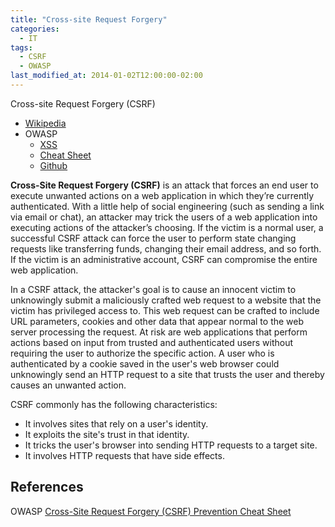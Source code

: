 ```yaml
---
title: "Cross-site Request Forgery"
categories:
  - IT
tags:
  - CSRF
  - OWASP
last_modified_at: 2014-01-02T12:00:00-02:00
---
```


Cross-site Request Forgery (CSRF)

- [Wikipedia](https://en.wikipedia.org/wiki/Cross-site_request_forgery)
- OWASP
    - [XSS](https://owasp.org/www-community/attacks/csrf/)
    - [Cheat Sheet](https://cheatsheetseries.owasp.org/index.html)
    - [Github](https://github.com/OWASP/www-community)

**Cross-Site Request Forgery (CSRF)** is an attack that forces an end user to execute unwanted actions on a web application in which they’re currently authenticated. With a little help of social engineering (such as sending a link via email or chat), an attacker may trick the users of a web application into executing actions of the attacker’s choosing. If the victim is a normal user, a successful CSRF attack can force the user to perform state changing requests like transferring funds, changing their email address, and so forth. If the victim is an administrative account, CSRF can compromise the entire web application.

In a CSRF attack, the attacker's goal is to cause an innocent victim to unknowingly submit a maliciously crafted web request to a website that the victim has privileged access to. This web request can be crafted to include URL parameters, cookies and other data that appear normal to the web server processing the request. At risk are web applications that perform actions based on input from trusted and authenticated users without requiring the user to authorize the specific action. A user who is authenticated by a cookie saved in the user's web browser could unknowingly send an HTTP request to a site that trusts the user and thereby causes an unwanted action.

CSRF commonly has the following characteristics:

- It involves sites that rely on a user's identity.
- It exploits the site's trust in that identity.
- It tricks the user's browser into sending HTTP requests to a target site.
- It involves HTTP requests that have side effects.

## References

OWASP [Cross-Site Request Forgery (CSRF) Prevention Cheat Sheet](https://cheatsheetseries.owasp.org/cheatsheets/Cross-Site_Request_Forgery_Prevention_Cheat_Sheet.html)

